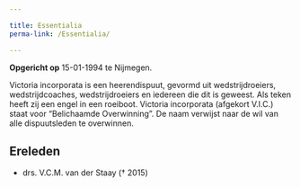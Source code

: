 ```yaml
---

title: Essentialia
perma-link: /Essentialia/

---
```



**Opgericht op** 15-01-1994 te Nijmegen.

Victoria incorporata is een heerendispuut, gevormd uit wedstrijdroeiers, wedstrijdcoaches,
wedstrijdroeiers en iedereen die dit is geweest. Als teken heeft zij een engel in een roeiboot. Victoria incorporata (afgekort V.I.C.) staat voor “Belichaamde Overwinning”. De naam
verwijst naar de wil van alle dispuutsleden te overwinnen.

## Ereleden

- drs. V.C.M. van der Staay († 2015)

